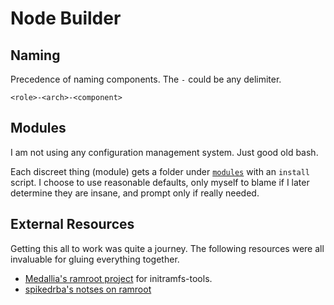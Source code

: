 # Node Builder

## Naming

Precedence of naming components.
The `-` could be any delimiter.

`<role>-<arch>-<component>`

## Modules

I am not using any configuration management system. Just good old bash.

Each discreet thing (module) gets a folder under [`modules`](./modules) with an `install` script.
I choose to use reasonable defaults, only myself to blame if I later determine they are insane, and prompt only if really needed.

## External Resources

Getting this all to work was quite a journey.
The following resources were all invaluable for gluing everything together.

- [Medallia's ramroot project](https://github.com/medallia/ramroot) for initramfs-tools.
- [spikedrba's notses on ramroot](https://gist.github.com/spikedrba/057acad8b3bfb0266544347ced8b53d4)
